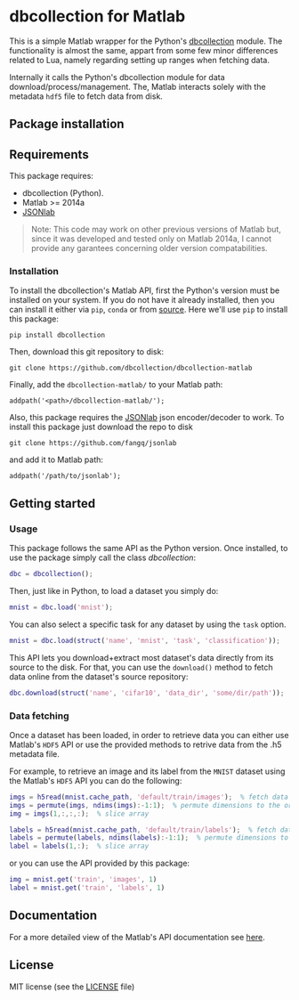 # dbcollection for Matlab

This is a simple Matlab wrapper for the Python's [dbcollection](https://github.com/dbcollection/dbcollection) module. The functionality is almost the same, appart from some few minor differences related to Lua, namely regarding setting up ranges when fetching data.

Internally it calls the Python's dbcollection module for data download/process/management. The, Matlab interacts solely with the metadata `hdf5` file to fetch data from disk.


## Package installation

## Requirements

This package requires:

- dbcollection (Python).
- Matlab >= 2014a
- [JSONlab](https://github.com/fangq/jsonlab)

> Note: This code may work on other previous versions of Matlab but, since it was developed and tested only on Matlab 2014a, I cannot provide any garantees concerning older version compatabilities.


### Installation

To install the dbcollection's Matlab API, first the Python's version must be installed on your system. If you do not have it already installed, then you can install it either via `pip`, `conda` or from [source](https://github.com/dbcollection/dbcollection#package-installation). Here we'll use `pip` to install this package:

```
pip install dbcollection
```

Then, download this git repository to disk:

```
git clone https://github.com/dbcollection/dbcollection-matlab
```

Finally, add the `dbcollection-matlab/` to your Matlab path:

```
addpath('<path>/dbcollection-matlab/');
```


Also, this package requires the [JSONlab](https://github.com/fangq/jsonlab) json encoder/decoder to work. To install this package just download the repo to disk

```
git clone https://github.com/fangq/jsonlab
```

and add it to Matlab path:

```
addpath('/path/to/jsonlab');
```


## Getting started

### Usage

This package follows the same API as the Python version. Once installed, to use the package simply call the class *dbcollection*:

```matlab
dbc = dbcollection();
```

Then, just like in Python, to load a dataset you simply do:

```matlab
mnist = dbc.load('mnist');
```

You can also select a specific task for any dataset by using the `task` option.

```matlab
mnist = dbc.load(struct('name', 'mnist', 'task', 'classification'));
```

This API lets you download+extract most dataset's data directly from its source to the disk. For that, you can use the `download()` method to fetch data online from the dataset's source repository:

```matlab
dbc.download(struct('name', 'cifar10', 'data_dir', 'some/dir/path'));
```

### Data fetching

Once a dataset has been loaded, in order to retrieve data
you can either use Matlab's `HDF5` API or use the provided
methods to retrive data from the .h5 metadata file.

For example, to retrieve an image and its label from the `MNIST` dataset using the Matlab's `HDF5` API you can do the following:

```matlab
imgs = h5read(mnist.cache_path, 'default/train/images');  % fetch data
imgs = permute(imgs, ndims(imgs):-1:1);  % permute dimensions to the original format
img = imgs(1,:,:,:);  % slice array

labels = h5read(mnist.cache_path, 'default/train/labels');  % fetch data
labels = permute(labels, ndims(labels):-1:1);  % permute dimensions to the original format
label = labels(1,:);  % slice array
```

or you can use the API provided by this package:

```matlab
img = mnist.get('train', 'images', 1)
label = mnist.get('train', 'labels', 1)
```


## Documentation

For a more detailed view of the Matlab's API documentation see [here](DOCUMENTATION.md#db.documentation).


## License

MIT license (see the [LICENSE](LICENSE) file)